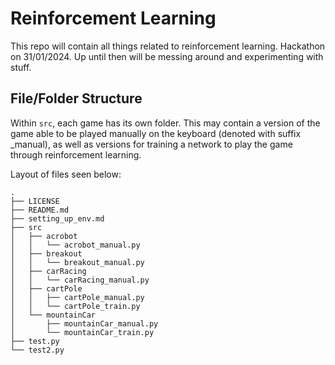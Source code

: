 # Reinforcement Learning

This repo will contain all things related to reinforcement learning.
Hackathon on 31/01/2024.
Up until then will be messing around and experimenting with stuff.

## File/Folder Structure

Within `src`, each game has its own folder. This may contain a version of the game able to be played manually on the keyboard (denoted with suffix _manual), as well as versions for training a network to play the game through reinforcement learning.

Layout of files seen below:

```
.
├── LICENSE
├── README.md
├── setting_up_env.md
├── src
│   ├── acrobot
│   │   └── acrobot_manual.py
│   ├── breakout
│   │   └── breakout_manual.py
│   ├── carRacing
│   │   └── carRacing_manual.py
│   ├── cartPole
│   │   ├── cartPole_manual.py
│   │   └── cartPole_train.py
│   └── mountainCar
│       ├── mountainCar_manual.py
│       └── mountainCar_train.py
├── test.py
└── test2.py
```